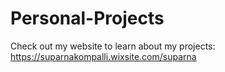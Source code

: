 # Personal-Projects
Check out my website to learn about my projects: https://suparnakompalli.wixsite.com/suparna

